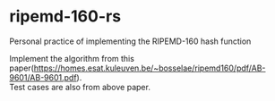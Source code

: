 # ripemd-160-rs
Personal practice of implementing the RIPEMD-160 hash function  

Implement the algorithm from this paper(https://homes.esat.kuleuven.be/~bosselae/ripemd160/pdf/AB-9601/AB-9601.pdf).  
Test cases are also from above paper.

